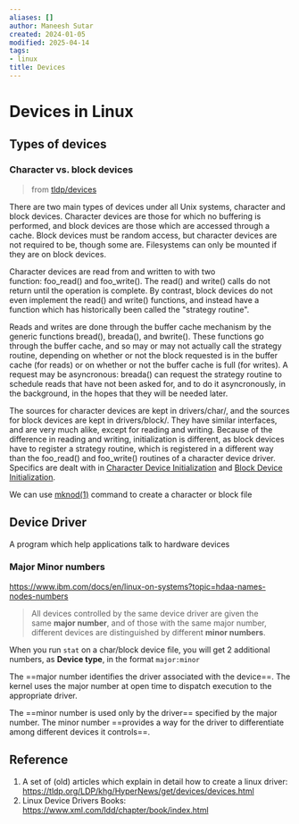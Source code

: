 ```yaml
---
aliases: []
author: Maneesh Sutar
created: 2024-01-05
modified: 2025-04-14
tags:
- linux
title: Devices
---
```


# Devices in Linux

## Types of devices

### Character vs. block devices

 > 
 > from [tldp/devices](https://tldp.org/LDP/khg/HyperNews/get/devices/basics.html)

There are two main types of devices under all Unix systems, character and block devices. Character devices are those for which no buffering is performed, and block devices are those which are accessed through a cache. Block devices must be random access, but character devices are not required to be, though some are. Filesystems can only be mounted if they are on block devices.

Character devices are read from and written to with two function: foo_read() and foo_write(). The read() and write() calls do not return until the operation is complete. By contrast, block devices do not even implement the read() and write() functions, and instead have a function which has historically been called the "strategy routine".

Reads and writes are done through the buffer cache mechanism by the generic functions bread(), breada(), and bwrite(). These functions go through the buffer cache, and so may or may not actually call the strategy routine, depending on whether or not the block requested is in the buffer cache (for reads) or on whether or not the buffer cache is full (for writes). A request may be asyncronous: breada() can request the strategy routine to schedule reads that have not been asked for, and to do it asyncronously, in the background, in the hopes that they will be needed later.

The sources for character devices are kept in drivers/char/, and the sources for block devices are kept in drivers/block/. They have similar interfaces, and are very much alike, except for reading and writing. Because of the difference in reading and writing, initialization is different, as block devices have to register a strategy routine, which is registered in a different way than the foo_read() and foo_write() routines of a character device driver. Specifics are dealt with in [Character Device Initialization](https://tldp.org/LDP/khg/HyperNews/get/devices/char.html#init) and [Block Device Initialization](https://tldp.org/LDP/khg/HyperNews/get/devices/block.html#init).

We can use [mknod(1)](https://man7.org/linux/man-pages/man1/mknod.1.html) command to create a character or block file

## Device Driver

A program which help applications talk to hardware devices

### Major Minor numbers

<https://www.ibm.com/docs/en/linux-on-systems?topic=hdaa-names-nodes-numbers>

 > 
 > All devices controlled by the same device driver are given the same **major number**, and of those with the same major number, different devices are distinguished by different **minor numbers**.

When you run `stat` on a char/block device file, you will get 2 additional numbers, as **Device type**, in the format `major:minor`

The ==major number identifies the driver associated with the device==. The kernel uses the major number at open time to dispatch execution to the appropriate driver.

The ==minor number is used only by the driver== specified by the major number. The minor number ==provides a way for the driver to differentiate among different devices it controls==.

## Reference

1. A set of (old) articles which explain in detail how to create a linux driver: <https://tldp.org/LDP/khg/HyperNews/get/devices/devices.html>
1. Linux Device Drivers Books: https://www.xml.com/ldd/chapter/book/index.html
